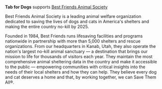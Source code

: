 **Tab for Dogs** supports [Best Friends Animal Society](https://bestfriends.org/)

Best Friends Animal Society is a leading animal welfare organization dedicated to saving the lives of dogs and cats in America's shelters and making the entire country no-kill by 2025.

Founded in 1984, Best Friends runs lifesaving facilities and programs nationwide in partnership with more than 5,000 shelters and rescue organizations. From our headquarters in Kanab, Utah, they also operate the nation's largest no-kill animal sanctuary — a destination that brings our mission to life for thousands of visitors each year. They maintain the most comprehensive animal sheltering data in the country and make it accessible to the public — empowering communities with critical insights into the needs of their local shelters and how they can help. They believe every dog and cat deserves a home and that, by working together, we can Save Them All®.
